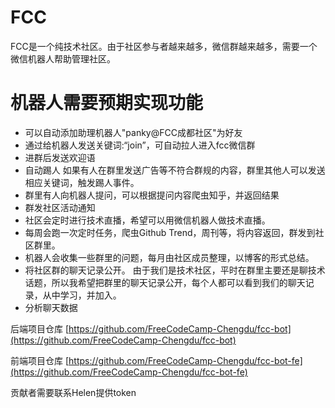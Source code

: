 # FCC
FCC是一个纯技术社区。由于社区参与者越来越多，微信群越来越多，需要一个微信机器人帮助管理社区。

# 机器人需要预期实现功能
- 可以自动添加助理机器人"panky@FCC成都社区"为好友
- 通过给机器人发送关键词:“join”，可自动拉人进入fcc微信群
- 进群后发送欢迎语
- 自动踢人
如果有人在群里发送广告等不符合群规的内容，群里其他人可以发送相应关键词，触发踢人事件。
- 群里有人向机器人提问，可以根据提问内容爬虫知乎，并返回结果
- 群发社区活动通知
- 社区会定时进行技术直播，希望可以用微信机器人做技术直播。
- 每周会跑一次定时任务，爬虫Github Trend，周刊等，将内容返回，群发到社区群里。
- 机器人会收集一些群里的问题，每月由社区成员整理，以博客的形式总结。
- 将社区群的聊天记录公开。
由于我们是技术社区，平时在群里主要还是聊技术话题，所以我希望把群里的聊天记录公开，每个人都可以看到我们的聊天记录，从中学习，并加入。
- 分析聊天数据


后端项目仓库
[https://github.com/FreeCodeCamp-Chengdu/fcc-bot](https://github.com/FreeCodeCamp-Chengdu/fcc-bot)

前端项目仓库
[https://github.com/FreeCodeCamp-Chengdu/fcc-bot-fe](https://github.com/FreeCodeCamp-Chengdu/fcc-bot-fe)

贡献者需要联系Helen提供token


